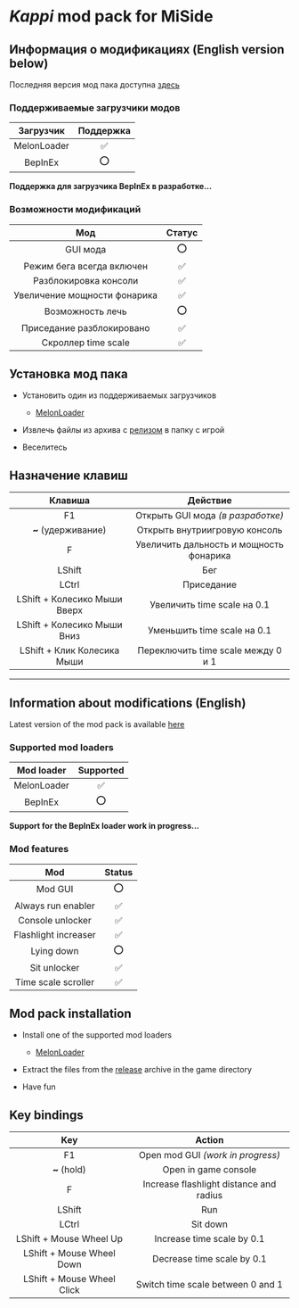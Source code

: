 # _Kappi_ mod pack for MiSide

## Информация о модификациях (English version below)

Последняя версия мод пака доступна [здесь](https://github.com/MrSago/MiSide-KappiMod/releases)

### Поддерживаемые загрузчики модов

|  Загрузчик  | Поддержка |
| :---------: | :-------: |
| MelonLoader |    ✅     |
|   BepInEx   |    ⭕     |

**Поддержка для загрузчика BepInEx в разработке...**

### Возможности модификаций

|             Мод              | Статус |
| :--------------------------: | :----: |
|           GUI мода           |   ⭕   |
|  Режим бега всегда включен   |   ✅   |
|    Разблокировка консоли     |   ✅   |
| Увеличение мощности фонарика |   ✅   |
|       Возможность лечь       |   ⭕   |
|  Приседание разблокировано   |   ✅   |
|     Скроллер time scale      |   ✅   |

## Установка мод пака

- Установить один из поддерживаемых загрузчиков

  - [MelonLoader](https://github.com/LavaGang/MelonLoader/releases)

- Извлечь файлы из архива с [релизом](https://github.com/MrSago/MiSide-KappiMod/releases) в папку с игрой

- Веселитесь

## Назначение клавиш

|           Клавиша            |                Действие                 |
| :--------------------------: | :-------------------------------------: |
|              F1              |    Открыть GUI мода _(в разработке)_    |
|     **~** (удерживание)      |      Открыть внутриигровую консоль      |
|              F               | Увеличить дальность и мощность фонарика |
|            LShift            |                   Бег                   |
|            LCtrl             |               Приседание                |
| LShift + Колесико Мыши Вверх |       Увеличить time scale на 0.1       |
| LShift + Колесико Мыши Вниз  |       Уменьшить time scale на 0.1       |
| LShift + Клик Колесика Мыши  |   Переключить time scale между 0 и 1    |

---

## Information about modifications (English)

Latest version of the mod pack is available [here](https://github.com/MrSago/MiSide-KappiMod/releases)

### Supported mod loaders

| Mod loader  | Supported |
| :---------: | :-------: |
| MelonLoader |    ✅     |
|   BepInEx   |    ⭕     |

**Support for the BepInEx loader work in progress...**

### Mod features

|         Mod          | Status |
| :------------------: | :----: |
|       Mod GUI        |   ⭕   |
|  Always run enabler  |   ✅   |
|   Console unlocker   |   ✅   |
| Flashlight increaser |   ✅   |
|      Lying down      |   ⭕   |
|     Sit unlocker     |   ✅   |
| Time scale scroller  |   ✅   |

## Mod pack installation

- Install one of the supported mod loaders

  - [MelonLoader](https://github.com/LavaGang/MelonLoader/releases)

- Extract the files from the [release](https://github.com/MrSago/MiSide-KappiMod/releases) archive in the game directory

- Have fun

## Key bindings

|            Key             |                 Action                  |
| :------------------------: | :-------------------------------------: |
|             F1             |    Open mod GUI _(work in progress)_    |
|        **~** (hold)        |          Open in game console           |
|             F              | Increase flashlight distance and radius |
|           LShift           |                   Run                   |
|           LCtrl            |                Sit down                 |
|  LShift + Mouse Wheel Up   |       Increase time scale by 0.1        |
| LShift + Mouse Wheel Down  |       Decrease time scale by 0.1        |
| LShift + Mouse Wheel Click |    Switch time scale between 0 and 1    |
